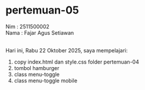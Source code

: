 # pertemuan-05

Nim : 2511500002 <br>
Nama : Fajar Agus Setiawan <br> <br>

Hari ini, Rabu 22 Oktober 2025, saya mempelajari:
<ol>
    <li>copy index.html dan style.css folder pertemuan-04</li>
    <li>tombol hamburger</li>
    <li>class menu-toggle</li>
    <li>class menu-toggle mobile</li>
</ol>